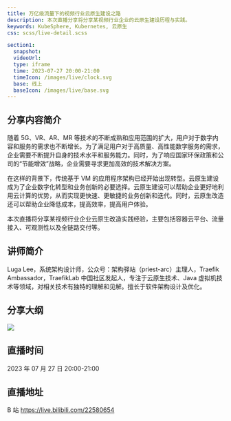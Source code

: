 ```yaml
---
title: 万亿级流量下的视频行业云原生建设之路
description: 本次直播分享将分享某视频行业企业的云原生建设历程与实践。
keywords: KubeSphere, Kubernetes, 云原生
css: scss/live-detail.scss

section1:
  snapshot: 
  videoUrl: 
  type: iframe
  time: 2023-07-27 20:00-21:00
  timeIcon: /images/live/clock.svg
  base: 线上
  baseIcon: /images/live/base.svg
---
```

## 分享内容简介

随着 5G、VR、AR、MR 等技术的不断成熟和应用范围的扩大，用户对于数字内容和服务的需求也不断增长。为了满足用户对于高质量、高性能数字服务的需求，企业需要不断提升自身的技术水平和服务能力。同时，为了响应国家环保政策和公司的“节能增效”战略，企业需要寻求更加高效的技术解决方案。

在这样的背景下，传统基于 VM 的应用程序架构已经开始出现转型。云原生建设成为了企业数字化转型和业务创新的必要选择。云原生建设可以帮助企业更好地利用云计算的优势，从而实现更快速、更敏捷的业务创新和迭代。同时，云原生改造还可以帮助企业降低成本，提高效率，提高用户体验。

本次直播将分享某视频行业企业云原生改造实践经验，主要包括容器云平台、流量接入、可观测性以及全链路交付等。

## 讲师简介

Luga Lee，系统架构设计师，公众号：架构驿站（priest-arc）主理人，Traefik Ambassador，TraefikLab 中国社区发起人，专注于云原生技术、Java 虚拟机技术等领域，对相关技术有独特的理解和见解。擅长于软件架构设计及优化。

## 分享大纲

![](https://pek3b.qingstor.com/kubesphere-community/images/cloudnative0727-live.png)

## 直播时间

2023 年 07 月 27 日 20:00-21:00

## 直播地址

B 站  https://live.bilibili.com/22580654

